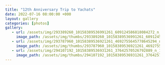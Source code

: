 ```yaml
---
title: "12th Anniversary Trip to Yachats"
date: 2022-07-16 08:00:00 +000
layout: gallery
categories: [photos]
gallery:
   - url: /assets/img/293389260_10158389536991261_609124586818084272_n_10158389536241261.jpg
     image_path: /assets/img/thumbs/293389260_10158389536991261_609124586818084272_n_10158389536241261.png
   - url: /assets/img/293787960_10158389536921261_4692755645778645294_n_10158389536161261.jpg
     image_path: /assets/img/thumbs/293787960_10158389536921261_4692755645778645294_n_10158389536161261.png
   - url: /assets/img/294107192_10158389536931261_37642570526792889_n_10158389536171261.jpg
     image_path: /assets/img/thumbs/294107192_10158389536931261_37642570526792889_n_10158389536171261.png
---
```

